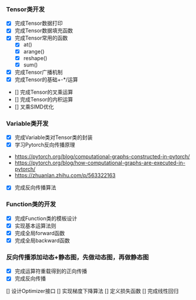 ### Tensor类开发

- [x] 完成Tensor数据打印
- [x] 完成Tensor数据填充函数
- [x] 完成Tensor常用的函数
  - [x] at()
  - [x] arange()
  - [x] reshape()
  - [x] sum()
- [x] 完成Tensor广播机制
- [x] 完成Tensor的基础+-*/运算
- [] 完成Tensor的叉乘运算
- [] 完成Tensor的内积运算
- [] 叉乘SIMD优化

### Variable类开发
- [x] 完成Variable类对Tensor类的封装
- [x] 学习Pytorch反向传播原理
- https://pytorch.org/blog/computational-graphs-constructed-in-pytorch/
- https://pytorch.org/blog/how-computational-graphs-are-executed-in-pytorch/
- https://zhuanlan.zhihu.com/p/563322163
- [x] 完成反向传播算法

### Function类的开发
- [x] 完成Function类的模板设计
- [x] 实现基本运算法则
- [x] 完成全局forward函数
- [x] 完成全局backward函数

### 反向传播添加动态+静态图，先做动态图，再做静态图
- [x] 完成运算符重载得到的正向传播
- [x] 完成反向传播

[] 设计Optimizer接口
[] 实现梯度下降算法
[] 定义损失函数
[] 完成线性回归






